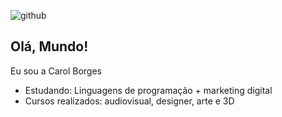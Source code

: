 ![github](https://user-images.githubusercontent.com/111787178/189528531-e6d535b6-bfe8-4768-b788-1eedfd30d338.gif)
## Olá, Mundo! ##
 Eu sou a Carol Borges 
 - Estudando: Linguagens de programação + marketing digital
 - Cursos realizados: audiovisual, designer, arte e 3D
 
